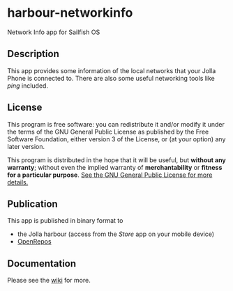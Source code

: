 # harbour-networkinfo

Network Info app for Sailfish OS

## Description

This app provides some information of the local networks that your Jolla Phone is connected to. There are also some useful networking tools like *ping* included.

## License

This program is free software: you can redistribute it and/or modify it under the terms of the GNU General Public License as published by the Free Software Foundation, either version 3 of the License, or (at your option) any later version.

This program is distributed in the hope that it will be useful, but **without any warranty**; without even the implied warranty of **merchantability** or **fitness for a particular purpose**. [See the GNU General Public License for more details.](http://www.gnu.org/licenses/gpl-3.0)

## Publication

This app is published in binary format to

 * the Jolla harbour (access from the *Store* app on your mobile device)
 * [OpenRepos](https://openrepos.net/content/robbbienert/network-info)

## Documentation

Please see the [wiki](wiki/) for more.
